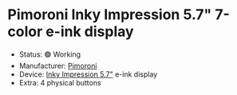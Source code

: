 # Pimoroni Inky Impression 5.7" 7-color e-ink display

- Status: 🟢 Working
- Manufacturer: [Pimoroni](https://shop.pimoroni.com/)
- Device: [Inky Impression 5.7"](https://shop.pimoroni.com/products/inky-impression-5-7?variant=32298701324371) e-ink display
- Extra: 4 physical buttons
